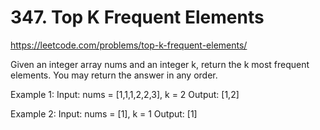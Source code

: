 # 347. Top K Frequent Elements

https://leetcode.com/problems/top-k-frequent-elements/


Given an integer array nums and an integer k, return the k most frequent elements. You may return the answer in any order.


Example 1:
Input: nums = [1,1,1,2,2,3], k = 2
Output: [1,2]

Example 2:
Input: nums = [1], k = 1
Output: [1]